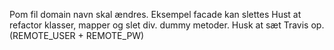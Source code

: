 Pom fil domain navn skal ændres.
Eksempel facade kan slettes
Hust at refactor klasser, mapper og slet div. dummy metoder.
Husk at sæt Travis op. (REMOTE_USER + REMOTE_PW)
